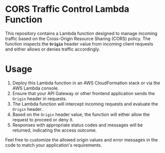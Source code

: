 # CORS Traffic Control Lambda Function
This repository contains a Lambda function designed to manage incoming traffic based on the Cross-Origin Resource Sharing (CORS) policy. The function inspects the <b>`Origin`</b> header value from incoming client requests and either allows or denies traffic accordingly.

# Usage
1. Deploy this Lambda function in an AWS CloudFormation stack or via the AWS Lambda console.
2. Ensure that your API Gateway or other frontend application sends the `Origin` header in requests.
3. The Lambda function will intercept incoming requests and evaluate the `Origin` header.
4. Based on the `Origin` header value, the function will either allow the request to proceed or deny it.
5. Responses with appropriate status codes and messages will be returned, indicating the access outcome.

Feel free to customize the allowed origin values and error messages in the code to match your application's requirements.

